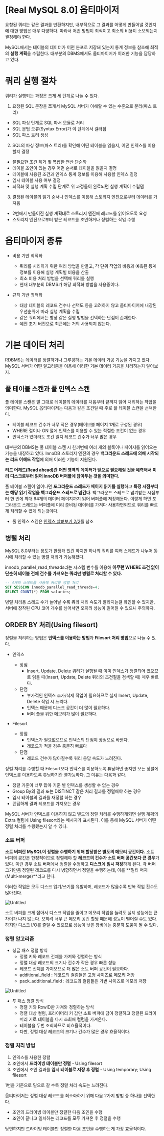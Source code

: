 # [Real MySQL 8.0] 옵티마이저

요청된 쿼리는 같은 결과를 반환하지만, 내부적으로 그 결과를 어떻게 만들어낼 것인지에 대한 방법은 매우 다양하다. 따라서 어떤 방법이 최적이고 최소의 비용이 소모되는지 결정해야 한다.

MySQL에서는 테이블의 데이터가 어떤 분포로 저장돼 있는지 통계 정보를 참조해 최적의 **실행 계획**을 수립한다. 대부분의 DBMS에서도 옵티마이저가 이러한 기능을 담당하고 있다.

# 쿼리 실행 절차

쿼리가 실행되는 과정은 크게 세 단계로 나눌 수 있다.

1. 요청된 SQL 문장을 쪼개서 MySQL 서버가 이해할 수 있는 수준으로 분리(파스 트리)
  - SQL 파싱 단계로 SQL 파서 모듈로 처리
  - SQL 문법 오류(Syntax Error)가 이 단계에서 걸러짐
  - SQL 파스 트리 생성
2. SQL의 파싱 정보(파스 트리)를 확인해 어떤 테이블을 읽을지, 어떤 인덱스를 이용할지 결정
  - 불필요한 조건 제거 및 복잡한 연산 단순화
  - 테이블 조인이 있는 경우 어떤 순서로 테이블을 읽을지 결정
  - 테이블에 사용된 조건과 인덱스 통계 정보를 이용해 사용할 인덱스 결정
  - 임시 테이블 사용 여부 결정
  - 최적화 및 실행 계획 수립 단계로 위 과정들이 완료되면 실행 계획이 수립됌
3. 결정된 테이블의 읽기 순서나 인덱스를 이용해 스토리지 엔진으로부터 데이터를 가져옴
  - 2번에서 만들어진 실행 계획대로 스토리지 엔진에 레코드를 읽어오도록 요청
  - 스토리지 엔진으로부터 받은 레코드를 조인하거나 정렬하는 작업 수행

# 옵티마이저 종류

- 비용 기반 최적화
  - 쿼리를 처리하기 위한 여러 방법을 만들고, 각 단위 작업의 비용과 예측된 통계 정보를 이용해 실행 계획별 비용을 산출
  - 최소 비용 처리 방법을 선택해 쿼리를 실행
  - 현재 대부분의 DBMS가 해당 최적화 방법을 사용중이다.

- 규칙 기반 최적화
  - 대상 테이블의 레코드 건수나 선택도 등을 고려하지 않고 옵티마이저에 내장된 우선순위에 따라 실행 계획을 수립
  - 같은 쿼리에서는 항상 같은 실행 방법을 선택하는 단점이 존재한다.
  - 예전 초기 버전으로 최근에는 거의 사용되지 않는다.

# 기본 데이터 처리

RDBMS는 데이터를 정렬하거나 그루핑하는 기본 데이터 가공 기능을 가지고 있다.
MySQL 서버가 어떤 알고리즘을 이용해 이러한 기본 데이터 가공을 처리하는지 알아보자.

## 풀 테이블 스캔과 풀 인덱스 스캔

풀 테이블 스캔은 말 그대로 테이블의 데이터를 처음부터 끝까지 읽어 처리하는 작업을 의미한다. MySQL 옵티마이저는 다음과 같은 조건일 때 주로 풀 테이블 스캔을 선택한다.

- 테이블 레코드 건수가 너무 작은 경우(테이브블 페이지 1개로 구성된 경우)
- WHERE 절이나 ON 절에 인덱스를 이용할 수 있는 적절한 조건이 없는 경우
- 인덱스가 있더라도 조건 일치 레코드 건수가 너무 많은 경우

대부분의 DBMS는 풀 테이블 스캔 시 한꺼번에 여러 개의 블록이나 페이지를 읽어오는 기능을 내장하고 있다. InnoDB 스토리지 엔진의 경우 **백그라운드 스레드에 의해 시작되는 리드 어헤드 작업**에 의해 이러한 기능이 지원된다.

**리드 어헤드(Read ahead)란** **어떤 영역의 데이터가 앞으로 필요해질 것을 예측해서 미리 디스크로부터 읽어 InnoDB 버퍼풀에 담아두는 것을 의미한다.**

풀 테이블 스캔이 일어나면 **포그라운드 스레드가 페이지 읽기를 실행**하고 **특정 시점부터는 해당 읽기 작업을 백그라운드 스레드로 넘긴다**. 백그라운드 스레드로 넘겨받는 시점부터 한 번에 최대 64개의 데이터 페이지까지 읽어 버퍼풀에 저장해둔다. 이렇게 하면 포그라운드 스레드는 버퍼풀에 미리 준비된 데이터를 가져다 사용하면되므로 쿼리를 빠르게 처리할 수 있게 되는것이다.

- 풀 인덱스 스캔은 [인덱스 살펴보기 2/2](https://www.notion.so/6c1ace9839b44ca299cadcfc07934fe9)를 참조

## 병렬 처리

MySQL 8.0부터는 용도가 한정돼 있긴 하지만 하나의 쿼리를 여러 스레드가 나누어 동시에 처리할 수 있는 병렬 처리가 가능해졌다.

innodb_parallel_read_threads라는 시스템 변수를 이용해 **아무런 WHERE 조건 없이 단순히 테이블 전체 건수를 가져오는 쿼리만 병렬로 처리할 수 있다.**

```sql
-- 4개의 스레드를 사용해 쿼리를 병렬 처리
SET SESSION innodb_parallel_read_threads=4;
SELECT COUNT(*) FROM salaries;
```

병렬 처리용 스레드 수가 늘어날 수록 쿼리 처리 속도가 빨라지는걸 화인할 수 있지만, 서버에 장착된 CPU 코어 개수를 넘어서면 오히려 성능이 떨어질 수 있으니 주의하자.

## ORDER BY 처리(Using filesort)

정렬을 처리하는 방법은 **인덱스를 이용하는 방법**과 **Filesort 처리 방법**으로 나눌 수 있다.

- 인덱스
  - 장점
    - Insert, Update, Delete 쿼리가 실행될 때 이미 인덱스가 정렬되어 있으므로 읽을 때(Insert, Update, Delete 쿼리의 조건절을 검색할 때) 매우 빠르다.
  - 단점
    - 부가적인 인덱스 추가/삭제 작업이 필요하므로 실제 Insert, Update, Delete 작업 시 느리다.
    - 인덱스 때문에 디스크 공간이 더 많이 필요하다.
    - 버퍼 풀을 위한 메모리가 많이 필요하다.

- Filesort
  - 장점
    - 인덱스가 필요없으므로 인덱스의 단점이 장점으로 바뀐다.
    - 레코드가 적을 경우 충분히 빠르다
  - 단점
    - 레코드 건수가 많아질수록 쿼리 응답 속도가 느려진다.

정렬 처리를 수행할 때 Filesort보다 인덱스를 이용하도록 튜닝하면 좋지만 모든 정렬에 인덱스를 이용하도록 튜닝하기란 불가능하다. 그 이유는 다음과 같다.

- 정렬 기준이 너무 많아 기준 별 인덱스를 생성할 수 없는 경우
- Group By의 결과 또는 DISTINCT 같은 처리 결과를 정렬해야 하는 경우
- 임시 테이블의 결과를 재정렬 하는 경우
- 랜덤하게 결과 레코드를 가져오는 경우

MySQL 서버가 인덱스를 이용하지 않고 별도의 정렬 처리를 수행하게되면 실행 계획의 Extra 컬럼에 Using filesort라는 메시지가 표시된다. 이를 통해 MySQL 서버가 어떤 정렬 처리를 수행했는지 알 수 있다.

### 소트 버퍼

**소트 버퍼란 MySQL이 정렬을 수행하기 위해 할당받은 별도의 메모리 공간이다.**
소트 버퍼의 공간은 한정적이므로 정렬해야 할 **레코드의 건수가 소트 버퍼 공간보다 큰 경우**가 있다. 이런 경우 소트 버퍼에서 정렬을 수행하고 **디스크에 임시 저장**하게 된다. 각 버퍼 크기만큼 정렬된 레코드를 다시 병합하면서 정렬을 수행하는데,  이를 **멀티 머지(Multi-merge)**라고 한다.

이러한 작업은 모두 디스크 읽기/쓰기를 유발하며, 레코드가 많을수록 반복 작업 횟수도 많아진다.

![Untitled](https://s3-us-west-2.amazonaws.com/secure.notion-static.com/7ba8e68d-4350-4f7d-8b9a-0ebd5afce2e3/Untitled.png)

소트 버퍼를 크게 잡아서 디스크 작업을 줄이고 메모리 작업을 늘려도 실제 성능에는 큰 차이가 나지 않는다. 오히려 너무 큰 메모리 공간 할당 때문에 성능이 떨어질 수도 있다. 하지만 디스크 I/O를 줄일 수 있으므로 성능이 낮은 장비에는 충분히 도움이 될 수 있다.

### 정렬 알고리즘

- 싱글 패스 정렬 방식
  - 정렬 키와 레코드 전체를 가져와 정렬하는 방식
  - 정렬 대상 레코드의 크기나 건수가 작은 경우 빠른 성능
  - 레코드 전체를 가져오므로 더 많은 소트 버퍼 공간이 필요하다.
  - additional_field : 레코드의 컬럼들은 고정 사이즈로 메모리 저장
  - pack_additional_field :  레코드의 컬럼들은 가변 사이즈로 메모리 저장

![Untitled](https://s3-us-west-2.amazonaws.com/secure.notion-static.com/d7780fb2-d75c-45c4-a8c3-5b9998bde0c3/Untitled.png)

- 투 패스 정렬 방식
  - 정렬 키와 RowID만 가져와 정렬하는 방식
  - 정렬 대상 컬럼, 프라이머리 키 값만 소트 버퍼에 담아 정렬하고 정렬된 프라이머리 키로 테이블을 다시 조회해 컬럼을 가져온다.
  - 테이블을 두번 조회하므로 비효율적이다.
  - 다만, 정렬 대상 레코드의 크기나 건수가 많은 경우 효율적이다.


### 정렬 처리 방법

1. 인덱스를 사용한 정렬
2. 조인에서 **드라이빙 테이블만 정렬** - Using filesort
3. 조인에서 조인 결과를 **임시 테이블로 저장 후 정렬** - Using temporary; Using filesort

1번을 기준으로 밑으로 갈 수록 정렬 처리 속도는 느려진다.

옵티마이저는 정렬 대상 레코드를 최소화하기 위해 다음 2가지 방법 중 하나를 선택한다.

- 조인의 드라이빙 테이블만 정렬한 다음 조인을 수행
- 조인이 끝나고 일치하는 레코드를 모두 가져온 후 정렬을 수행

당연하지만 드라이빙 테이블만 정렬한 다음 조인을 수행하는게 가장 효율적이다.